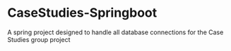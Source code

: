 # CaseStudies-Springboot

A spring project designed to handle all database connections for the Case Studies group project
